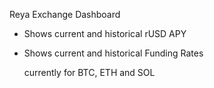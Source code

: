 Reya Exchange Dashboard
- Shows current and historical rUSD APY
- Shows current and historical Funding Rates

  currently for BTC, ETH and SOL
